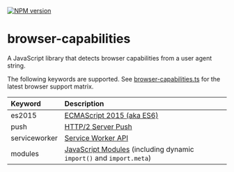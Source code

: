 [![NPM version](http://img.shields.io/npm/v/browser-capabilities.svg)](https://www.npmjs.com/package/browser-capabilities)

# browser-capabilities

A JavaScript library that detects browser capabilities from a user agent string.

The following keywords are supported. See [browser-capabilities.ts](https://github.com/Polymer/browser-capabilities/blob/master/src/browser-capabilities.ts) for the latest browser support matrix.

| Keyword       | Description
| :----         | :----
| es2015        | [ECMAScript 2015 (aka ES6)](https://developers.google.com/web/shows/ttt/series-2/es2015)
| push          | [HTTP/2 Server Push](https://developers.google.com/web/fundamentals/performance/http2/#server-push)
| serviceworker | [Service Worker API](https://developers.google.com/web/fundamentals/getting-started/primers/service-workers)
| modules       | [JavaScript Modules](https://www.chromestatus.com/feature/5365692190687232) (including dynamic `import()` and `import.meta`)

